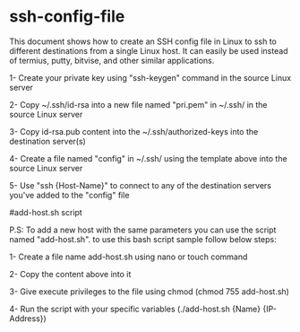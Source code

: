 # ssh-config-file
This document shows how to create an SSH config file in Linux to ssh to different destinations from a single Linux host. It can easily be used instead of termius, putty, bitvise, and other similar applications.


1- Create your private key using "ssh-keygen" command in the source Linux server

2- Copy ~/.ssh/id-rsa into a new file named "pri.pem" in ~/.ssh/ in the source Linux server

3- Copy id-rsa.pub content into the ~/.ssh/authorized-keys into the destination server(s)

4- Create a file named "config" in ~/.ssh/ using the template above into the source Linux server

5- Use "ssh {Host-Name}" to connect to any of the destination servers you've added to the "config" file


#add-host.sh script

P.S: To add a new host with the same parameters you can use the script named "add-host.sh". to use this bash script sample follow below steps:

1- Create a file name add-host.sh using nano or touch command

2- Copy the content above into it

3- Give execute privileges to the file using chmod (chmod 755 add-host.sh)

4- Run the script with your specific variables (./add-host.sh {Name} {IP-Address})
